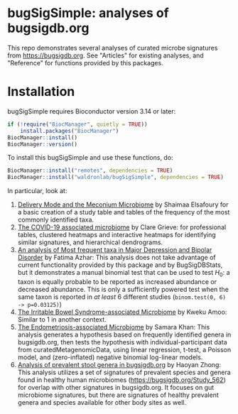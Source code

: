 # bugSigSimple: analyses of bugsigdb.org

This repo demonstrates several analyses of curated microbe signatures from
https://bugsigdb.org. See "Articles" for existing analyses, and "Reference" for 
functions provided by this packages. 

# Installation

bugSigSimple requires Bioconductor version 3.14 or later:
```r
if (!require("BiocManager", quietly = TRUE))
    install.packages("BiocManager")
BiocManager::install()
BiocManager::version()
```

To install this bugSigSimple and use these functions, do:

```r
BiocManager::install("remotes", dependencies = TRUE)
BiocManager::install("waldronlab/bugSigSimple", dependencies = TRUE)
```

In particular, look at:

1. [Delivery Mode and the Meconium Microbiome](https://waldronlab.io/bugSigSimple/articles/c-section_meconium_shaimaa.html) by Shaimaa Elsafoury for a basic creation of a study table and tables of the frequency of the most commonly identified taxa.
2. [The COVID-19 associated microbiome](http://waldronlab.io/bugSigSimple/articles/capstoneanalysis_clare.html) by Clare Grieve: for professional tables, clustered heatmaps and interactive heatmaps for identifying similar signatures, and hierarchical dendrograms.
3. [An analysis of Most frequent taxa in Major Depression and Bipolar Disorder](http://waldronlab.io/bugSigSimple/articles/capstoneanalysis_fatima.html) by Fatima Azhar: This analysis does not take advantage of current functionality provided by this package and by BugSigDBStats, but it demonstrates a manual binomial test that can be used to test $H_0$: a taxon is equally probable to be reported as increased abundance or decreased abundance. This is only a sufficiently powered test when the same taxon is reported in _at least_ 6 different studies (`binom.test(0, 6) -> p=0.03125)`)
4. [The Irritable Bowel Syndrome-associated Microbiome](http://waldronlab.io/bugSigSimple/articles/capstoneanalysis_kweku.html) by Kweku Amoo: Similar to 1 in another context.
5. [The Endometriosis-associated Microbiome](http://waldronlab.io/bugSigSimple/articles/fieldworkanalysis_samara.html) by Samara Khan: This analysis generates a hypothesis based on frequently identified genera in bugsigdb.org, then tests the hypothesis with individual-participant data from curatedMetagenomicData, using linear regression, t-test, a Poisson model, and (zero-inflated) negative binomial log-linear models. 
6. [Analysis of prevalent stool genera in bugsigdb.org](https://waldronlab.io/bugSigSimple/articles/healthysig.html) by Haoyan Zhong: This analysis utilizes a set of signatures of prevalent species and genera found in healthy human microbiomes (https://bugsigdb.org/Study_562) for overlap with other signatures in bugsigdb.org. It focuses on gut microbiome signatures, but there are signatures of healthy prevalent genera and species available for other body sites as well.
